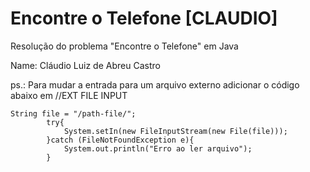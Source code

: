 # Encontre o Telefone [CLAUDIO]
Resolução do problema "Encontre o Telefone" em Java

Name: Cláudio Luiz de Abreu Castro


ps.: Para mudar a entrada para um arquivo externo adicionar o código abaixo em //EXT FILE INPUT

```
String file = "/path-file/";
        try{
            System.setIn(new FileInputStream(new File(file)));
        }catch (FileNotFoundException e){
            System.out.println("Erro ao ler arquivo");
        }
```                




